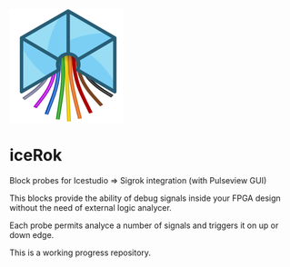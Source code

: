 <img src="https://raw.githubusercontent.com/FPGAwars/iceRok/master/images/icon-icerok.svg?token=ABUVYIIIHXHBEIKPKRORW4K66RFVO" align="center">

# iceRok

Block probes for Icestudio => Sigrok integration  (with Pulseview GUI)

This blocks provide the ability of debug signals inside your FPGA design without the need of external logic analycer.

Each probe permits analyce a number of signals and triggers it on up or down edge.

This is a working progress repository.
